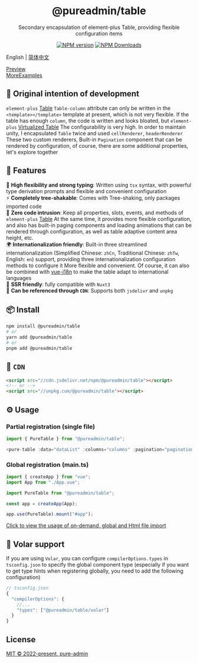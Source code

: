 <h1 align="center">@pureadmin/table</h1>
<p align="center">Secondary encapsulation of element-plus Table, providing flexible configuration items</p>

<p align="center">
<a href="https://www.npmjs.com/package/@pureadmin/table" target="__blank"><img src="https://img.shields.io/npm/v/@pureadmin/table?color=a1b858&label=" alt="NPM version"></a>
<a href="https://www.npmjs.com/package/@pureadmin/table" target="__blank"><img alt="NPM Downloads" src="https://img.shields.io/npm/dm/@pureadmin/table?color=50a36f&label="></a>
</p>

English | [简体中文](./README.md)

[Preview](https://pure-admin.github.io/pure-admin-table/)  
[MoreExamples](https://yiming_chang.gitee.io/vue-pure-admin/#/pure-table/index?username=sso&roles=admin&accessToken=eyJhbGciOiJIUzUxMiJ9.admin)

## 🤔 Original intention of development

`element-plus` [Table](https://element-plus.org/en-US/component/table.html#table-column-attributes) `Table-column` attribute can only be written in the `<template></template>` template at present, which is not very flexible. If the table has enough `column`, the code is written and looks bloated, but `element-plus` [Virtualized Table](https://element-plus.org/en-US/component/table-v2.html) The configurability is very high. In order to maintain unity, I encapsulated `Table` twice and used `cellRenderer`, `headerRenderer` These two custom renderers, Built-in `Pagination` component that can be rendered by configuration, of course, there are some additional properties, let's explore together

## 🚀 Features

🦾 **High flexibility and strong typing**: Written using `tsx` syntax, with powerful type derivation prompts and flexible and convenient configuration  
⚡ **Completely tree-shakable**: Comes with Tree-shaking, only packages imported code  
🫶 **Zero code intrusion**: Keep all properties, slots, events, and methods of `element-plus` [Table](https://element-plus.org/en-US/component/table.html) At the same time, it provides more flexible configuration, and also has built-in paging components and loading animations that can be rendered through configuration, as well as table adaptive content area height, etc.  
🌍 **Internationalization friendly**: Built-in three streamlined internationalization (Simplified Chinese: `zhCn`, Traditional Chinese: `zhTw`, English: `en`) support, providing three internationalization configuration methods to configure it More flexible and convenient. Of course, it can also be combined with [vue-i18n](https://vue-i18n.intlify.dev/) to make the table adapt to international languages  
💚 **SSR friendly**: fully compatible with `Nuxt3`  
📡 **Can be referenced through `CDN`**: Supports both `jsdelivr` and `unpkg`

## 📦 Install

```bash
npm install @pureadmin/table
# or
yarn add @pureadmin/table
# or
pnpm add @pureadmin/table
```

## 📡 `CDN`

```html
<script src="//cdn.jsdelivr.net/npm/@pureadmin/table"></script>
<!-- or -->
<script src="//unpkg.com/@pureadmin/table"></script>
```

## ⚙️ Usage

### Partial registration (single file)

```ts
import { PureTable } from "@pureadmin/table";

<pure-table :data="dataList" :columns="columns" :pagination="pagination"></pure-table>
```

### Global registration (main.ts)

```ts
import { createApp } from "vue";
import App from "./App.vue";

import PureTable from "@pureadmin/table";

const app = createApp(App);

app.use(PureTable).mount("#app");
```

[Click to view the usage of on-demand, global and Html file import](https://github.com/pure-admin/pure-admin-table/tree/main/playgrounds)

## 🔮 Volar support

If you are using `Volar`, you can configure `compilerOptions.types` in `tsconfig.json` to specify the global component type (especially if you want to get type hints when registering globally, you need to add the following configuration)

```js
// tsconfig.json
{
  "compilerOptions": {
    //...
    "types": ["@pureadmin/table/volar"]
  }
}
```

## License

[MIT © 2022-present, pure-admin](./LICENSE)
